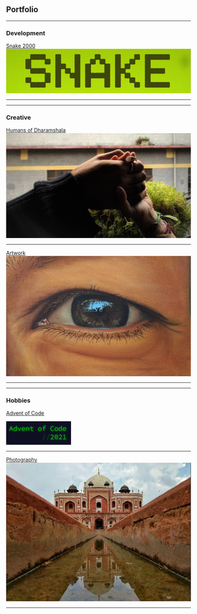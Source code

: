 ## Portfolio

---

### Development

[Snake 2000](/Snake2000)
<img src="images/snake_thumbnail.png?raw=true"/>

---
---

### Creative

[Humans of Dharamshala](/humans_of_dharamshala)
<img src="images/carpe-diem.jpeg?raw=true"/>

---

[Artwork](https://www.instagram.com/rwebbart/)
<img src="images/eye.png?raw=true"/>

---
---

### Hobbies

[Advent of Code](https://github.com/2nPlusOne/AoC-2021)

<img src="images/adventofcode.png?raw=true"/>

---

[Photography](https://www.eyeem.com/u/spiceofthelens)
<img src="images/humayun.png?raw=true"/>

---
